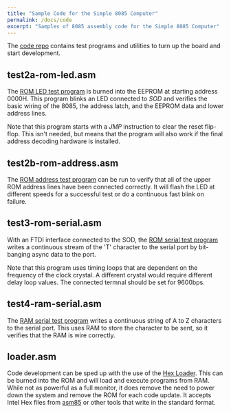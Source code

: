 ```yaml
---
title: "Sample Code for the Simple 8085 Computer"
permalink: /docs/code
excerpt: "Samples of 8085 assembly code for the Simple 8085 Computer"
---
```



The [code repo](https://github.com/TomNisbet/Simple8085/blob/master/code/) contains test programs and utilities to turn up the board and start development.

## test2a-rom-led.asm

The [ROM LED test program](https://github.com/TomNisbet/Simple8085/blob/master/code/test2a-rom-led.asm) is burned into the EEPROM at starting address 0000H.  This program blinks an LED connected to _SOD_ and verifies the basic wiring of the 8085, the address latch, and the EEPROM data and lower address lines.

Note that this program starts with a _JMP_ instruction to clear the reset flip-flop.  This isn't needed, but means that the program will also work if the final address decoding hardware is installed.

## test2b-rom-address.asm

The [ROM address test program](https://github.com/TomNisbet/Simple8085/blob/master/code/test2b-rom-address.asm) can be run to verify that all of the upper ROM address lines have been connected correctly.  It will flash the LED at different speeds for a successful test or do a continuous fast blink on failure.

## test3-rom-serial.asm

With an FTDI interface connected to the SOD, the [ROM serial test program](https://github.com/TomNisbet/Simple8085/blob/master/code/test3-rom-serial.asm) writes a continuous stream of the 'T' character to the serial port by bit-banging async data to the port.

Note that this program uses timing loops that are dependent on the frequency of the clock crystal.  A different crystal would require different delay loop values.  The connected termnal should be set for 9600bps.

## test4-ram-serial.asm

The [RAM serial test program](https://github.com/TomNisbet/Simple8085/blob/master/code/test4-ram-serial.asm) writes a continuous string of A to Z characters to the serial port.  This uses RAM to store the character to be sent, so it verifies that the RAM is wire correctly.

## loader.asm

Code development can be sped up with the use of the [Hex Loader](https://github.com/TomNisbet/Simple8085/blob/master/code/loader.asm). This can be burned into the ROM and will load and execute programs from RAM.  While not as powerful as a full monitor, it does remove the need to power down the system and remove the ROM for each code update.  It accepts Intel Hex files from [asm85](https://github.com/TomNisbet/asm85) or other tools that write in the standard format.


